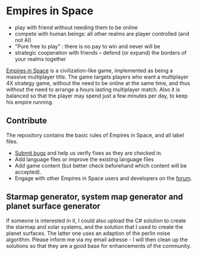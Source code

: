 # Empires in Space

* play with friend without needing them to be online
* compete with human beings: all other realms are player controlled (and not AI)
* "Pure free to play" : there is no pay to win and never will be
* strategic cooperation with friends – defend (or expand) the borders of your realms together

[Empires in Space](http://empiresinspace.com/) is a civilization-like game, implemented as being a massive multiplayer title.
The game targets players who want a multiplayer 4X strategy game, without the need to be online at the same time, and thus without the need to arrange a hours lasting multiplayer match. Also it is balanced so that the player may spend just a few minutes per day, to keep his empire running. 


## Contribute

The repository contains the basic rules of Empires in Space, and all label files.
* [Submit bugs](https://github.com/Skratti/EmpiresInSpace/issues) and help us verify fixes as they are checked in.
* Add language files or improve the existing language files
* Add game content (but better check beforehand which content will be accepted).
* Engage with other Empires in Space users and developers on the [forum](http://www.empiresinspaceforum.de/). 

## Starmap generator, system map generator and planet surface generator

If someone is interested in it, I could also upload the C# solution to create the starmap and solar systems, and the solution that I used to create the planet surfaces. The latter one uses an adaption of the perlin noise algorithm. Please inform me via my email adresse - I will then clean up the solutions so that they are a good base for enhancements of the community.
